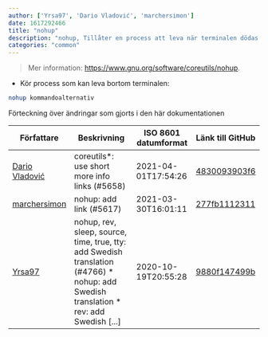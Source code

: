 ```yaml
---
author: ['Yrsa97', 'Dario Vladović', 'marchersimon']
date: 1617292466
title: "nohup"
description: "nohup, Tillåter en process att leva när terminalen dödas."
categories: "common"
---
```

> Mer information: <https://www.gnu.org/software/coreutils/nohup>.

- Kör process som kan leva bortom terminalen:

```bash
nohup kommandoalternativ
```
Förteckning över ändringar som gjorts i den här dokumentationen


Författare | Beskrivning | ISO 8601 datumformat | Länk till GitHub
------|-----|-----|-----
[Dario Vladović](mailto:d.vladimyr@gmail.com) | coreutils*: use short more info links (#5658) | 2021-04-01T17:54:26 | [4830093903f6](https://github.com/tldr-pages/tldr/commit/4830093903f66ccf3ebbc2ecf477286e45edac59)
[marchersimon](mailto:50295997+marchersimon@users.noreply.github.com) | nohup: add link (#5617) | 2021-03-30T16:01:11 | [277fb1112311](https://github.com/tldr-pages/tldr/commit/277fb1112311d4c46c26d4f74e70ea5a7cb87173)
[Yrsa97](mailto:73066391+Yrsa97@users.noreply.github.com) | nohup, rev, sleep, source, time, true, tty: add Swedish translation (#4766) * nohup: add Swedish translation * rev: add Swedish [...] | 2020-10-19T20:55:28 | [9880f147499b](https://github.com/tldr-pages/tldr/commit/9880f147499b23feed94cac893f239f52390cd58)


